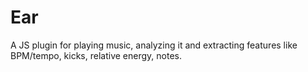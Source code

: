 # Ear
A JS plugin for playing music, analyzing it and extracting features like BPM/tempo, kicks, relative energy, notes. 

